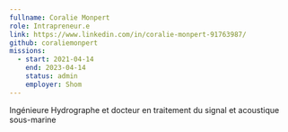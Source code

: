 ```yaml
---
fullname: Coralie Monpert
role: Intrapreneur.e
link: https://www.linkedin.com/in/coralie-monpert-91763987/
github: coraliemonpert
missions:
  - start: 2021-04-14
    end: 2023-04-14
    status: admin
    employer: Shom
---
```


Ingénieure Hydrographe et docteur en traitement du signal et acoustique sous-marine
